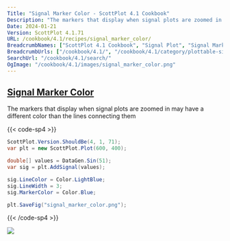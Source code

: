 ```yaml
---
Title: "Signal Marker Color - ScottPlot 4.1 Cookbook"
Description: "The markers that display when signal plots are zoomed in may have a different color than the lines connecting them"
Date: 2024-01-21
Version: ScottPlot 4.1.71
URL: /cookbook/4.1/recipes/signal_marker_color/
BreadcrumbNames: ["ScottPlot 4.1 Cookbook", "Signal Plot", "Signal Marker Color"]
BreadcrumbUrls: ["/cookbook/4.1/", "/cookbook/4.1/category/plottable-signal-plot", "/cookbook/4.1/recipes/signal_marker_color/"]
SearchUrl: "/cookbook/4.1/search/"
OgImage: "/cookbook/4.1/images/signal_marker_color.png"
---
```


<h2><a id='signal-marker-color' href='/cookbook/4.1/recipes/signal_marker_color/'>Signal Marker Color</a></h2>

The markers that display when signal plots are zoomed in may have a different color than the lines connecting them

{{< code-sp4 >}}

```cs
ScottPlot.Version.ShouldBe(4, 1, 71);
var plt = new ScottPlot.Plot(600, 400);

double[] values = DataGen.Sin(51);
var sig = plt.AddSignal(values);

sig.LineColor = Color.LightBlue;
sig.LineWidth = 3;
sig.MarkerColor = Color.Blue;

plt.SaveFig("signal_marker_color.png");
```

{{< /code-sp4 >}}

<img src='../../images/signal_marker_color.png' class='d-block mx-auto my-5' />


